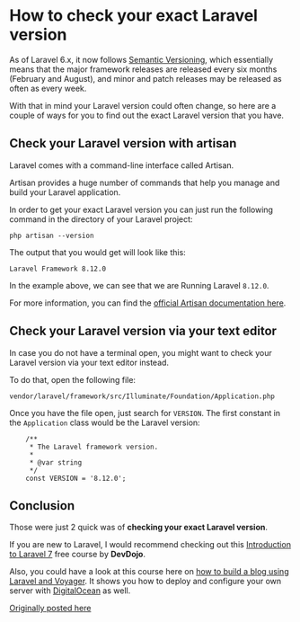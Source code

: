 # How to check your exact Laravel version

As of Laravel 6.x, it now follows [Semantic Versioning](https://semver.org/), which essentially means that the major framework releases are released every six months (February and August), and minor and patch releases may be released as often as every week. 

With that in mind your Laravel version could often change, so here are a couple of ways for you to find out the exact Laravel version that you have.

## Check your Laravel version with artisan

Laravel comes with a command-line interface called Artisan. 

Artisan provides a huge number of commands that help you manage and build your Laravel application.

In order to get your exact Laravel version you can just run the following command in the directory of your Laravel project:

```
php artisan --version
```

The output that you would get will look like this:

```
Laravel Framework 8.12.0
```

In the example above, we can see that we are Running Laravel `8.12.0`.

For more information, you can find the [official Artisan documentation here](https://laravel.com/docs/8.x/artisan).

## Check your Laravel version via your text editor

In case you do not have a terminal open, you might want to check your Laravel version via your text editor instead.

To do that, open the following file:

```
vendor/laravel/framework/src/Illuminate/Foundation/Application.php
```

Once you have the file open, just search for `VERSION`. The first constant in the `Application` class would be the Laravel version:

```
    /**
     * The Laravel framework version.
     *
     * @var string
     */
    const VERSION = '8.12.0';
```

## Conclusion

Those were just 2 quick was of **checking your exact Laravel version**.

If you are new to Laravel, I would recommend checking out this [Introduction to Laravel 7](https://www.youtube.com/watch?v=ZYDBQcnkj38&list=PL_UnIDIwT95Mn-Txakyt5x183aVXdve2R) free course by **DevDojo**.

Also, you could have a look at this course here on [how to build a blog using Laravel and Voyager](https://www.youtube.com/watch?v=RrhpbFCOlZ0&list=PLY7SzAmnEqp6bOl-AehM9dX3UKlxTjMVD). It shows you how to deploy and configure your own server with [DigitalOcean](https://www.youtube.com/redirect?q=https%3A%2F%2Fm.do.co%2Fc%2F2a9bba940f39&redir_token=eK6fiXPf8aOeA1k2lFWJ-mhGXSN8MTU5MzYwOTcwNUAxNTkzNTIzMzA1&event=video_description&v=RrhpbFCOlZ0) as well.

[Originally posted here](https://devdojo.com/bobbyiliev/how-to-check-your-exact-laravel-version)
